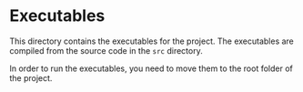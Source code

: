 # Executables

This directory contains the executables for the project. The executables are compiled from the source code in the `src` directory.

In order to run the executables, you need to move them to the root folder of the project.